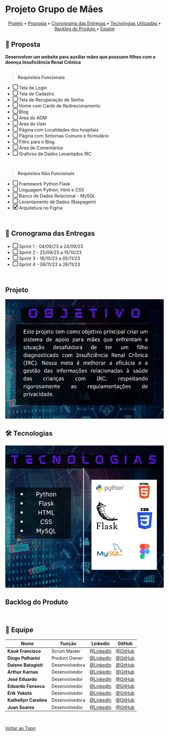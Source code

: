 # Projeto Grupo de Mães

<p align="center">
  <a href="#projeto">Projeto</a>  •
  <a href="#📌-proposta">Proposta</a>  •
  <a href ="#📆-cronograma-das-entregas"> Cronograma das Entregas </a>  • 
  <a href ="#🛠️-tecnologias"> Tecnologias Utilizadas </a>  • 
  <a href ="#backlog-do-produto">Backlog do Produto </a>  •
  <a href ="#👥-equipe"> Equipe </a> 
</p>

## 📌 Proposta
**Desenvolver um website para auxiliar mães que possuem filhos com a doença Insuficiência Renal Crônica**<br><br>

> **Requisitos Funcionais**
- ![afazer](./docs/readme/box.jpeg) Tela de Login
- ![afazer](./docs/readme/box.jpeg) Tela de Cadastro
- ![afazer](./docs/readme/box.jpeg) Tela de Recuperação de Senha 
- ![afazer](./docs/readme/box.jpeg) Home com Cards de Redirecionamento
- ![afazer](./docs/readme/box.jpeg) Blog
- ![afazer](./docs/readme/box.jpeg) Area do ADM
- ![afazer](./docs/readme/box.jpeg) Area do User
- ![afazer](./docs/readme/box.jpeg) Página com Localidades dos hospitais
- ![afazer](./docs/readme/box.jpeg) Página com Sintomas Comuns e formulário
- ![afazer](./docs/readme/box.jpeg) Filtro para o Blog
- ![afazer](./docs/readme/box.jpeg) Área de Comentários
- ![afazer](./docs/readme/box.jpeg) Graficos de Dados Levantados IRC

<br>

> **Requisitos Não Funcionais**
- ![afazer](./docs/readme/box.jpeg) Framework Python Flask
- ![afazer](./docs/readme/box.jpeg) Linguagem Python, Html e CSS
- ![afazer](./docs/readme/box.jpeg) Banco de Dados Relacional - MySQL
- ![afazer](./docs/readme/box.jpeg) Levantamento de Dados (Raspagem)
- ![feito](./docs/readme/check.jpeg) Arquitetura no Figma

<br>


## 📆 Cronograma das Entregas
- ![afazer](./docs/readme/box.jpeg) Sprint 1 - 04/09/23 a 24/09/23 
- ![afazer](./docs/readme/box.jpeg) Sprint 2 - 25/09/23 a 15/10/23 
- ![afazer](./docs/readme/box.jpeg) Sprint 3 - 16/10/23 a 05/11/23 
- ![afazer](./docs/readme/box.jpeg) Sprint 4 - 06/11/23 a 26/11/23 

<br>

## Projeto
![Objetivo](./docs/readme/objetivo.png)
<br>

## 🛠️ Tecnologias
![Tecnologias](./docs/readme/tecnologias.png)
<br>

## Backlog do Produto

<br>

## 👥 Equipe

| Nome                   | Função         | Linkedin                                                                                      | GitHub                                        |
| ---------------------- | -------------- | --------------------------------------------------------------------------------------------- | --------------------------------------------- |
| **Kauê Francisco**     | Scrum Master   | [@LinkedIn](https://www.linkedin.com/in/kau%C3%AA-francisco-3b13aa255/?originalSubdomain=br)  | [@GitHub](https://github.com/Kaue-Francisco)  | 
| **Diogo Palharini**    | Product Owner  | [@LinkedIn](https://www.linkedin.com/in/diogo-palharini-10b803275/)                           | [@GitHub](https://github.com/DiogoPalharini)  | 
| **Daiene Batagioti**   | Desenvolvedora | [@LinkedIn](https://www.linkedin.com/in/daiene-batagioti/)                                    | [@GitHub](https://github.com/Daiene)          | 
| **Arthur Karnas**      | Desenvolvedor  | [@LinkedIn](https://www.linkedin.com/in/arthur-karnas-da-rocha-b90433271/)                    | [@GitHub](https://github.com/Karnas01)        | 
| **José Eduardo**       | Desenvolvedor  | [@LinkedIn](https://www.linkedin.com/in/jos%C3%A9-eduardo-fernandes-pereira-b26517284/)       | [@GitHub](https://github.com/ZduardoPereira)  | 
| **Eduardo Fonseca**    | Desenvolvedor  | [@LinkedIn](https://br.linkedin.com/in/eduardo-namiuti-5641b627b)                             | [@GitHub](https://github.com/eduardofsn)      | 
| **Erik Yokota**        | Desenvolvedor  | [@LinkedIn](https://www.linkedin.com/in/vin%C3%ADcius-barbosa-78111a206/)                     | [@GitHub](https://github.com/yokotaerik)      | 
| **Kathellyn Caroline** | Desenvolvedora | [@LinkedIn]()                                                                                 | [@GitHub]()                                   |
| **Juan Soares**        | Desenvolvedor  | [@LinkedIn](https://www.linkedin.com/in/ojuansoares/)                                         | [@GitHub](https://github.com/ojuansoares)     | 

<br>

<a href="#projeto-grupo-de-mães">Voltar ao Topo</a>